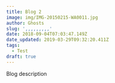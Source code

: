```yaml
---
title: Blog 2
image: img/IMG-20150215-WA0011.jpg
author: Ghosts
slug: ',,,,,,,,,'
date: 2018-09-04T07:03:47.149Z
date_updated: 2019-03-29T09:32:20.411Z
tags:
  - Test
draft: true
---
```


Blog description
